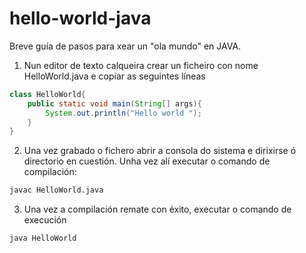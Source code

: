 # hello-world-java

Breve guía de pasos para xear un "ola mundo" en JAVA.

1. Nun editor de texto calqueira crear un ficheiro con nome HelloWorld.java e copiar as seguintes líneas
```java
class HelloWorld{
	public static void main(String[] args){
		System.out.println("Hello world ");  
	}
}
```

2. Una vez grabado o fichero abrir a consola do sistema e dirixirse ó directorio en cuestión. Unha vez alí executar o comando de compilación:

```bash
javac HelloWorld.java
```

3. Una vez a compilación remate con éxito, executar o comando de execución
```bash
java HelloWorld
```

